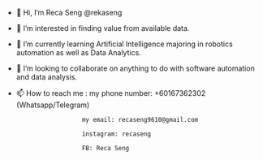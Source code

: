 - 👋 Hi, I’m Reca Seng @rekaseng
- 👀 I’m interested in finding value from available data.
- 🌱 I’m currently learning Artificial Intelligence majoring in robotics automation as well as Data Analytics.
- 💞️ I’m looking to collaborate on anything to do with software automation and data analysis.
- 📫 How to reach me : my phone number: +60167362302 (Whatsapp/Telegram)

                        my email: recaseng9610@gmail.com
                        
                        instagram: recaseng
                        
                        FB: Reca Seng

